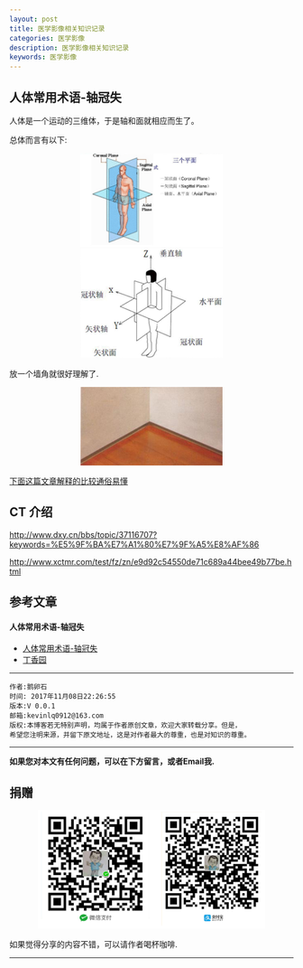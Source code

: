```yaml
---
layout: post
title: 医学影像相关知识记录
categories: 医学影像
description: 医学影像相关知识记录
keywords: 医学影像
---
```


## 人体常用术语-轴冠失

人体是一个运动的三维体，于是轴和面就相应而生了。

总体而言有以下:

<center>
<img src="/res/img/blog/medical_image/images/ACS1.png" width="50%" height="50%" />
</center>

<center>
<img src="/res/img/blog/medical_image/images/ACS2.png" width="50%" height="50%" />
</center>

放一个墙角就很好理解了.

<center>
<img src="/res/img/blog/medical_image/images/ACS3.png" width="50%" height="50%" />
</center>

[下面这篇文章解释的比较通俗易懂](#1)


## CT 介绍

http://www.dxy.cn/bbs/topic/37116707?keywords=%E5%9F%BA%E7%A1%80%E7%9F%A5%E8%AF%86

http://www.xctmr.com/test/fz/zn/e9d92c54550de71c689a44bee49b77be.html



## 参考文章
<h4 id = '1'>人体常用术语-轴冠失</h4>

- [人体常用术语-轴冠失](http://blog.sina.com.cn/s/blog_94d0f4dc0100yxef.html)
- [丁香园](http://www.dxy.cn/bbs/index.html)




******

    作者:鹅卵石
    时间: 2017年11月08日22:26:55
    版本:V 0.0.1
    邮箱:kevinlq0912@163.com
	版权:本博客若无特别声明，均属于作者原创文章，欢迎大家转载分享。但是，
	希望您注明来源，并留下原文地址，这是对作者最大的尊重，也是对知识的尊重。

<!-- more -->


---

**如果您对本文有任何问题，可以在下方留言，或者Email我.**

## 捐赠

<center>
<img src="/res/img/myCode.png" width="80%" height="80%" />
</center>

如果觉得分享的内容不错，可以请作者喝杯咖啡.

---